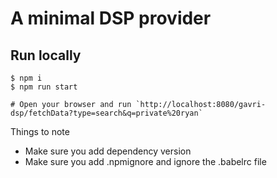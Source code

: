 # A minimal DSP provider

## Run locally

```
$ npm i
$ npm run start

# Open your browser and run `http://localhost:8080/gavri-dsp/fetchData?type=search&q=private%20ryan`
```

Things to note

- Make sure you add dependency version
- Make sure you add .npmignore and ignore the .babelrc file
